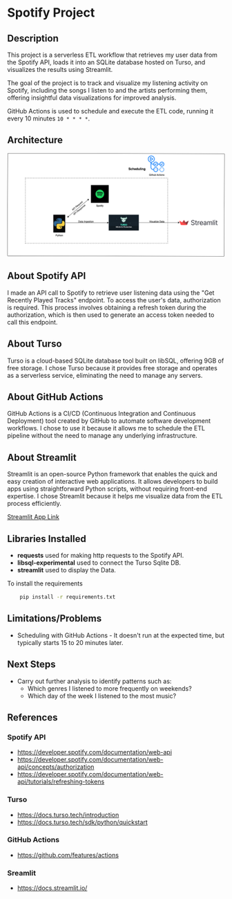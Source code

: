 # Spotify Project

## Description
This project is a serverless ETL workflow that retrieves my user data from the Spotify API, loads it into an SQLite database hosted on Turso, and visualizes the results using Streamlit.

The goal of the project is to track and visualize my listening activity on Spotify, including the songs I listen to and the artists performing them, offering insightful data visualizations for improved analysis.

GitHub Actions is used to schedule and execute the ETL code, running it every 10 minutes ```10 * * * *```.

## Architecture
<p align="center">
  <img src="images/Spotify%20Project.png" />
</p>

## About Spotify API
I made an API call to Spotify to retrieve user listening data using the "Get Recently Played Tracks" endpoint. To access the user's data, authorization is required. This process involves obtaining a refresh token during the authorization, which is then used to generate an access token needed to call this endpoint.

## About Turso
Turso is a cloud-based SQLite database tool built on libSQL, offering 9GB of free storage. I chose Turso because it provides free storage and operates as a serverless service, eliminating the need to manage any servers.

## About GitHub Actions
GitHub Actions is a CI/CD (Continuous Integration and Continuous Deployment) tool created by GitHub to automate software development workflows. I chose to use it because it allows me to schedule the ETL pipeline without the need to manage any underlying infrastructure.

## About Streamlit
Streamlit is an open-source Python framework that enables the quick and easy creation of interactive web applications. It allows developers to build apps using straightforward Python scripts, without requiring front-end expertise. I chose Streamlit because it helps me visualize data from the ETL process efficiently.

[Streamlit App Link](https://spotifyproject-zizytd.streamlit.app/)

## Libraries Installed
- **requests** used for making http requests to the Spotify API.
- **libsql-experimental** used to connect the Turso Sqlite DB.
- **streamlit** used to display the Data.

To install the requirements
```bash
    pip install -r requirements.txt
```

## Limitations/Problems
- Scheduling with GitHub Actions - It doesn't run at the expected time, but typically starts 15 to 20 minutes later. 

## Next Steps
- Carry out further analysis to identify patterns such as:
  - Which genres I listened to more frequently on weekends?
  - Which day of the week I listened to the most music?

## References
### Spotify API
- https://developer.spotify.com/documentation/web-api
- https://developer.spotify.com/documentation/web-api/concepts/authorization
- https://developer.spotify.com/documentation/web-api/tutorials/refreshing-tokens

### Turso
- https://docs.turso.tech/introduction
- https://docs.turso.tech/sdk/python/quickstart

### GitHub Actions
- https://github.com/features/actions

### Sreamlit
- https://docs.streamlit.io/
